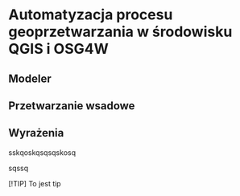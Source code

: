# Automatyzacja procesu geoprzetwarzania w środowisku QGIS i OSG4W

## Modeler

## Przetwarzanie wsadowe

## Wyrażenia


sskqoskqsqsqskosq

sqssq

[!TIP] To jest tip
